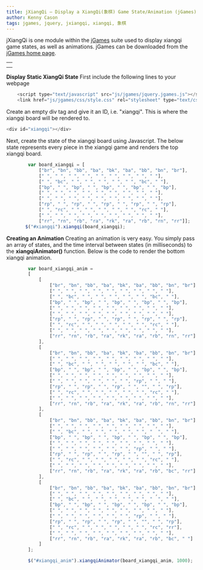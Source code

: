 ```yaml
---
title: jXiangQi – Display a XiangQi(象棋) Game State/Animation (jGames)
author: Kenny Cason
tags: jgames, jquery, jxiangqi, xiangqi, 象棋
---
```


jXiangQi is one module within the <a href="http://ken-soft.com/2011/08/08/jgames/">jGames</a> suite used to display xiangqi game states, as well as animations. jGames can be downloaded from the <a href="http://ken-soft.com/2011/08/08/jgames/">jGames home page</a>. 
    <table>
        <tr><td><div id="xiangqi"></div></td></tr><tr><td><div id="xiangqi_anim"></div></td></tr>
    </table>

<strong>Display Static XiangQi State</strong>
First include the following lines to your webpage

```javascript
    <script type="text/javascript" src="js/jgames/jquery.jgames.js"></script>
    <link href="js/jgames/css/style.css" rel="stylesheet" type="text/css" />

```
Create an empty div tag and give it an ID, i.e. "xiangqi". This is where the xiangqi board will be rendered to.

```javascript
<div id="xiangqi"></div>

```
Next, create the state of the xiangqi board using Javascript. The below state represents every piece in the xiangqi game and renders the top xiangqi board.

```javascript
        var board_xiangqi = [
            ["br", "bn", "bb", "ba", "bk", "ba", "bb", "bn", "br"],
            [" ", " ", " ", " ", " ", " ", " ", " ", " "],
            [" ", "bc", " ", " ", " ", " ", " ", "bc", " "],
            ["bp", " ", "bp", " ", "bp", " ", "bp", " ", "bp"],
            [" ", " ", " ", " ", " ", " ", " ", " ", " "],
            [" ", " ", " ", " ", " ", " ", " ", " ", " "],
            ["rp", " ", "rp", " ", "rp", " ", "rp", " ", "rp"],
            [" ", "rc", " ", " ", " ", " ", " ", "rc", " "],
            [" ", " ", " ", " ", " ", " ", " ", " ", " "],
            ["rr", "rn", "rb", "ra", "rk", "ra", "rb", "rn", "rr"]];
       $("#xiangqi").xiangqi(board_xiangqi);
```

<strong>Creating an Animation</strong>
Creating an animation is very easy. You simply pass an array of states, and the time interval between states (in milliseconds) to the <b>xiangqiAnimator()</b> function. Below is the code to render the bottom xiangqi animation.

```javascript
        var board_xiangqi_anim =
        [
            [
                ["br", "bn", "bb", "ba", "bk", "ba", "bb", "bn", "br"],
                [" ", " ", " ", " ", " ", " ", " ", " ", " "],
                [" ", "bc", " ", " ", " ", " ", " ", "bc", " "],
                ["bp", " ", "bp", " ", "bp", " ", "bp", " ", "bp"],
                [" ", " ", " ", " ", " ", " ", " ", " ", " "],
                [" ", " ", " ", " ", " ", " ", " ", " ", " "],
                ["rp", " ", "rp", " ", "rp", " ", "rp", " ", "rp"],
                [" ", "rc", " ", " ", " ", " ", " ", "rc", " "],
                [" ", " ", " ", " ", " ", " ", " ", " ", " "],
                ["rr", "rn", "rb", "ra", "rk", "ra", "rb", "rn", "rr"]
            ],
            [
                ["br", "bn", "bb", "ba", "bk", "ba", "bb", "bn", "br"],
                [" ", " ", " ", " ", " ", " ", " ", " ", " "],
                [" ", "bc", " ", " ", " ", " ", " ", "bc", " "],
                ["bp", " ", "bp", " ", "bp", " ", "bp", " ", "bp"],
                [" ", " ", " ", " ", " ", " ", " ", " ", " "],
                [" ", " ", " ", " ", " ", " ", "rp", " ", " "],
                ["rp", " ", "rp", " ", "rp", " ", "", " ", "rp"],
                [" ", "rc", " ", " ", " ", " ", " ", "rc", " "],
                [" ", " ", " ", " ", " ", " ", " ", " ", " "],
                ["rr", "rn", "rb", "ra", "rk", "ra", "rb", "rn", "rr"]
            ],
            [
                ["br", "bn", "bb", "ba", "bk", "ba", "bb", "bn", "br"],
                [" ", " ", " ", " ", " ", " ", " ", " ", " "],
                [" ", "bc", " ", " ", " ", " ", " ", "  ", " "],
                ["bp", " ", "bp", " ", "bp", " ", "bp", " ", "bp"],
                [" ", " ", " ", " ", " ", " ", " ", " ", " "],
                [" ", " ", " ", " ", " ", " ", "rp", " ", " "],
                ["rp", " ", "rp", " ", "rp", " ", "", " ", "rp"],
                [" ", "rc", " ", " ", " ", " ", " ", "rc", " "],
                [" ", " ", " ", " ", " ", " ", " ", " ", " "],
                ["rr", "rn", "rb", "ra", "rk", "ra", "rb", "bc", "rr"]
            ],
            [
                ["br", "bn", "bb", "ba", "bk", "ba", "bb", "bn", "br"],
                [" ", " ", " ", " ", " ", " ", " ", " ", " "],
                [" ", "bc", " ", " ", " ", " ", " ", "  ", " "],
                ["bp", " ", "bp", " ", "bp", " ", "bp", " ", "bp"],
                [" ", " ", " ", " ", " ", " ", " ", " ", " "],
                [" ", " ", " ", " ", " ", " ", "rp", " ", " "],
                ["rp", " ", "rp", " ", "rp", " ", "", " ", "rp"],
                [" ", "rc", " ", " ", " ", " ", " ", "rc", "rr"],
                [" ", " ", " ", " ", " ", " ", " ", " ", " "],
                ["rr", "rn", "rb", "ra", "rk", "ra", "rb", "bc", " "]
            ]
        ];

        $("#xiangqi_anim").xiangqiAnimator(board_xiangqi_anim, 1000);
```
<script src="//ajax.googleapis.com/ajax/libs/jquery/1.6.2/jquery.min.js" type="text/javascript"></script><script type="text/javascript" src="http://ken-soft.com/js/jgames/jquery.jgames.js"></script>
<script type="text/javascript" src="http://ken-soft.com/js/jgames/jquery.jgames.demo-data.js"></script>
<link href="http://ken-soft.com/js/jgames/css/style.css" rel="stylesheet" type="text/css" />
<script type="text/javascript">
<!--
$(document).ready(function(){$("#xiangqi").xiangqi(board_xiangqi);$("#xiangqi_anim").xiangqiAnimator(board_xiangqi_anim, 1000);});
//--></script>